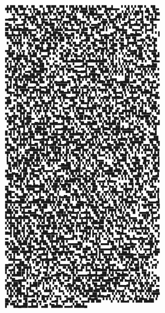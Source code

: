 ▟▟▜▄▜▙▞▃▜▃▝▚▝▉▜▚▞▜▝▐▜▟▞▙▟▐▟▄▜▞▜▄▟▃▃▝▝▟▝▞▝▛▝▄▝▉▃▝▝▃▜▃▟▃▝▞▟▊▟▅▜▚▞▆▜▚▃▛▞▝▜▛▟█▟▃▃▜▞▄▝▄▞▟▞▞▟▉▜▝▜▃▜▅▃▄▟▄▝▃▛▇▜▙▝▟▃▚▃▟▃▛▝▜▟▉▃▝▝▊▝▅▜▚▃▜▃▟▜▚▛▐▃▞▃▟▝▊▟▟▃▅▃▝▃▃▟▚▝▛▟▃▛▇▟▅▝▞▟▜▜▃▜▟▜▚▞▃▃▅▜▛▞▜▞▝▃▆▜▃▟▄▜▄▃▜▃▆▜▟▟▅▟▆▃▃▞▜▞▅▝▉▟▟▞▆▃▙▃▞▟▆▝▇▜▚▟▐▝▝▜▙▟▃▝▚▃▃▛▐▃▟▝▇▃▙▃▙▜▙▜▄▞▝▃▛▜▟▛▇▞▅▃▆▝▚▛▇▃▙▝▜▃▄▃▆▜▝▟▜▃▅▟▅▞▝▃▝▝▐▝▜▞▞▟▝▝▞▟▆▞▟▟▜▞▛▟█▝▛▞▝▝▃▟▊▝▅▃▙▜▚▟▚▞▆▝▛▝▊▃▅▞▜▞▆▝▃▜▜▜▞▝▇▞▄▞▛▝▇▝▇▝▃▝▜▞▙▟▚▞▃▜▙▝▜▜▝▟▆▝▇▃▛▜▜▃▞▞▅▞▙▃▛▃▝▞▃▝▞▃▜▜▙▟▛▜▚▝▚▞▅▝▆▝▚▞▛▝▅▛▇▜▞▜▅▝▛▝▟▃▄▜▛▃▚▃▙▝█▛▐▟▟▃▜▟▊▝▃▃▛▝▚▝▊▟▛▞▆▃▛▞▆▜▞▃▜▝▟▜▚▝▝▞▅▜▜▟▊▝▄▝█▟▛▃▜▜▛▝▉▟▄▝█▞▚▝▝▃▝▜▟▃▆▟▅▟▚▟▅▟▟▟▆▝▟▝▐▝▅▃▅▝▞▜▚▝▚▟▃▟▐▃▛▞▙▞▃▜▜▟▉▝▚▞▅▞▃▞▅▝▃▃▟▜▃▃▝▟▜▃▚▜▟▝▞▞▞▝▜▃▆▃▅▟▇▞▛▟▊▜▝▃▄▜▙▟█▜▝▃▞▞▜▝▇▜▅▃▄▟▝▟▛▝█▟▊▞▟▞▟▝█▟▞▝▚▜▞▞▛▝▆▃▛▃▛▟▆▟█▟▜▃▚▟▟▞▚▞▝▃▄▝▆▃▟▟▜▛▇▝▄▞▞▝▝▝▐▟▐▝▛▜▞▝▝▞▛▃▜▝▊▜▚▜▜▟▄▜▙▝▐▞▄▃▟▃▅▝▊▜▞▝▃▜▛▟▅▞▆▜▜▃▄▟▉▃▆▝▚▟▜▃▅▝▐▟▐▜▅▟▛▃▃▞▚▃▄▜▟▝▜▜▛▝▃▟▞▃▆▞▃▞▃▝▜▜▛▃▚▜▛▞▆▃▆▞▚▝▟▃▛▜▄▃▜▝█▜▚▟▜▜▅▟█▝▅▜▅▃▙▜▟▟▐▃▛▞▜▝▜▜▚▝█▃▄▜▝▟▟▞▜▟▇▟▝▃▃▞▝▜▜▝▚▟▄▞▟▞▝▞▟▞▅▜▙▃▄▟▚▜▝▟▄▞▞▃▅▟▚▟▅▟▝▃▟▃▟▝▝▃▛▜▙▟▉▝▚▃▚▟▞▝▅▝▇▃▆▜▃▝▞▃▝▜▄▝▇▃▛▞▃▝▞▞▚▝▐▃▅▜▙▝▛▃▜▃▜▞▅▞▃▟▐▜▙▝▚▞▛▜▚▜▞▟▄▝▚▃▟▜▚▟▄▃▙▟▉▜▚▟▜▟▝▃▝▜▝▟▆▝▟▝▝▟█▞▃▝▚▝▜▟▚▟▝▞▛▝▛▝▅▝▐▝▅▞▝▞▙▟▝▝▊▝▄▞▜▟▚▟▚▟▜▜▜▟▐▜▟▃▞▝▟▞▆▜▛▟▐▟▇▃▝▃▙▜▅▝▜▛▇▟▆▃▜▟▊▛▇▞▞▜▚▝▆▝▅▞▆▞▜▝▝▛▇▜▛▞▆▝█▜▃▝▉▟▛▃▅▟▟▟▚▟▅▃▟▝▊▞▄▝▆▃▆▟▇▝▚▜▟▟▊▟▝▝▚▟▝▞▃▝█▞▙▟▝▃▟▞▛▜▝▟▝▟▇▟▞▜▝▃▃▟█▃▆▝▞▃▝▞▙▃▙▜▅▟▚▟▉▟▃▟▃▛▇▝▄▝▝▟▊▟▐▝▊▟▅▜▙▜▜▟▇▝▟▟▃▟▚▜▟▟▅▟▚▞▅▜▜▞▆▃▜▟▛▞▛▜▜▃▞▜▄▝▅▟▅▝▅▟▐▟▅▜▜▃▃▟▄▛▇▜▄▜▙▞▛▃▄▜▞▃▟▜▚▝▄▟▐▃▚▟▅▞▅▜▅▜▙▝▄▟█▟▄▝▚▟▟▞▟▃▅▝▉▟▃▟▛▟▃▟▛▜▜▟▄▟▜▟▞▟▞▝▅▃▜▟▆▞▄▜▛▜▛▃▃▜▃▜▚▟▉▟▝▝▃▟▇▟▟▟▐▝▉▛▇▝▐▞▃▟▇▜▄▞▚▞▚▜▛▜▙▜▛▞▅▝▉▝▟▝▟▟▄▜▙▜▚▝▐▞▃▜▚▟▜▞▆▟▛▝█▜▞▟▚▜▅▞▟▝▞▟▄▜▃▞▚▝▊▝▅▟▚▝▐▝▝▝▄▞▟▟▐▝▊▜▄▛▇▟▛▟▊▞▞▟▟▟▟▝▟▝▃▝▉▞▚▟▝▜▃▃▝▝▝▞▙▟▉▝▞▜▙▝█▃▝▛▐▝▊▟▊▛▐▜▙▜▟▞▃▝▊▞▝▃▆▟█▝▞▟▝▞▞▟▝▟▛▟▃▝▆▜▄▝▆▝█▜▃▜▞▝▟▜▄▜▝▝▞▟▊▝▆▃▆▜▃▃▞▃▅▜▜▜▄▟▉▞▚▃▝▟▞▜▃▟▊▟▆▞▄▝▇▟▜▜▝▝▄▜▙▟▆▛▇▟▐▛▐▜▅▞▚▝▃▝▊▃▄▝▚▜▞▟▄▜▃▜▛▟▐▞▜▜▙▞▚▜▚▝▄▟▊▞▜▝▃▟▝▜▚▟▜▛▐▞▚▝▚▝▆▜▞▟▊▞▟▟▇▛▇▝█▟▜▞▃▃▞▟▄▃▝▝▝▝▇▝▊▝▄▞▟▜▚▃▜▞▅▟▝▟▅▟▅▟▇▝▞▟█▞▆▛▇▝▝▟▜▞▃▜▙▝▟▃▚▃▚▝▄▜▝▜▝▜▟▝▝▟▃▜▄▃▝▝▊▝▛▜▄▟▜▟▞▝▊▞▝▜▟▝▆▝▚▜▞▟▛▃▝▃▞▟█▃▃▜▛▛▐▞▛▝▄▃▞▟█▜▃▜▄▟▛▞▚▝▐▃▝▟▜▃▚▃▅▃▜▜▙▜▜▞▅▝▊▞▞▝▞▞▚▟▝▟▄▜▃▞▃▝█▟▐▟▆▃▅▟█▞▄▟▇▛▇▟█▟▞▟▞▝▉▝▝▟▄▃▜▟▚▞▜▟▞▝▆▝▟▜▙▟▅▞▝▜▚▃▃▟▊▞▞▃▜▃▟▟▝▝▉▟▊▝▞▞▛▝█▞▙▟█▜▝▛▇▟▞▜▃▟▃▜▞▞▞▟▚▝▐▝▇▜▜▃▜▟█▞▆▝▟▃▆▃▛▝▊▃▄▞▚▟▉▞▅▟▃▞▃▟▄▝█▞▅▟▐▜▜▝▊▞▃▝▊▝▃▃▄▜▄▞▙▟▟▃▆▟▆▞▜▛▇▟▚▟▇▝▉▜▜▝▅▟▐▃▟▟▄▝▊▟▞▃▜▝▅▟▞▜▃▃▝▝▉▛▐▃▟▞▟▃▜▟▝▃▛▃▝▞▟▝▊▟▞▃▛▞▜▃▚▃▙▟▝▟▇▟▉▝▇▞▜▝▞▜▞▞▛▟▊▝▄▜▝▞▟▜▟▝▟▝▇▝▐▛▇▜▛▟▊▟▞▜▙▛▐▜▝▟▆▞▅▟▇▝▄▜▝▜▜▟▝▃▙▃▙▟▄▝▞▜▅▟▐▟▊▜▝▟▉▃▝▟▇▃▟▃▚▝▅▜▜▝▝▜▜▟▐▃▚▞▚▜▄▝▆▟▃▝▝▝▅▞▟▞▃▝▚▃▝▝▊▞▞▟▚▞▄▝▊▝▉▛▐▟▇▃▃▟▜▝▊▟▞▝▐▟▝▃▚▝▃▃▙▝█▃▙▃▅▃▞▟▚▝▆▞▙▝█▟▊▟▝▜▟▜▙▝▛▜▚▜▝▃▃▃▆▞▝▝▜▟▞▃▃▛▇▝▐▝▄▃▙▃▝▟▚▟█▞▛▝▟▟▇▞▅▝█▜▃▟▅▞▙▜▙▞▜▜▞▝▜▟▚▟▆▝▄▜▃▃▃▟▉▞▜▟▆▜▚▝▞▃▃▛▐▃▛▃▜▜▞▜▛▜▚▞▃▟▟▝▆▛▇▛▇▜▛▃▄▝▛▃▙▟▐▜▃▃▙▝▟▟▇▟▄▃▚▃▞▃▙▜▛▝▟▟▃▃▝▟▛▃▞▜▄▟▄▟▇▝▃▞▆▝▃▝▛▜▃▜▞▟▃▜▟▞▅▝▉▞▜▜▅▞▜▜▛▝▃▃▄▞▄▟█▃▚▝▐▛▐▝▊▝▅▜▃▃▃▜▛▃▚▃▆▟▚▃▚▞▜▃▄▝▝▃▛▟▚▟▐▞▆▝▃▞▛▃▟▝▉▟▜▜▝▃▞▝▜▝▉▝▄▝▚▜▟▜▃▛▐▃▜▟▅▟▟▜▟▃▙▃▟▞▆▟▊▜▃▝▝▝▚▞▟▟▉▛▐▞▅▃▛▝▉▞▃▟▆▜▅▃▜▞▃▃▃▟▄▟▃▟▉▞▟▝▆▟▅▞▃▝▆▝▉▟▝▃▞▝▆▃▄▟▞▝▝▞▃▛▇▜▚▞▙▝▃▛▐▟█▞▝▟▚▟▟▜▄▟▆▜▛▟▚▃▙▞▞▞▝▞▝▃▜▟▛▟▉▜▃▝▐▟▉▛▐▝▚▝▃▝▛▃▆▟▚▃▜▞▅▝▇▃▙▟▜▝█▜▃▃▟▝▛▝█▞▛▟▞▃▚▜▞▟█▝▐▜▄▝▃▝▟▟▞▝▐▃▝▞▙▜▜▞▙▟▉▟▆▜▙▜▙▞▄▃▞▝▅▟▚▟▞▟▊▃▅▝▟▞▟▜▜▟▃▟▜▞▄▃▞▞▃▃▝▃▝▃▚▞▜▟▚▟▉▟▄▃▅▝▞▝▟▞▃▝▐▃▚▝▞▞▛▛▇▞▃▞▅▝▊▃▆▞▃▜▞▝▃▟▝▃▟▜▛▃▝▃▃▛▇▜▅▝▝▝▞▝▞▟▃▞▚▜▟▛▇▟▇▝▛▝▜▟▄▟▉▃▙▟▝▃▆▝▆▟▅▞▃▃▞▟▇▟▄
